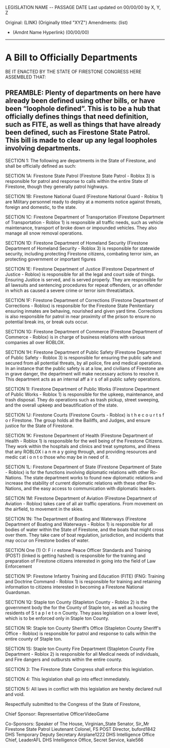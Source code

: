 LEGISLATION NAME -- PASSAGE DATE
Last updated on 00/00/00 by X, Y, Z

Original: (LINK) (Originally titled "XYZ")
Amendments: (list) 
- (Amdnt Name Hyperlink) (00/00/00)


---

# A Bill to Officially Departments

BE IT ENACTED BY THE STATE OF FIRESTONE CONGRESS HERE ASSEMBLED THAT:

## PREAMBLE: Plenty of departments on here have already been defined using other bills, or have been “loophole defined”. This is to be a hub that officially defines things that need definition, such as FITE, as well as things that have already been defined, such as Firestone State Patrol. This bill is made to clear up any legal loopholes involving departments.

SECTION 1: The following are departments in the State of Firestone, and shall be officially defined as such:

SECTION 1A: Firestone State Patrol (Firestone State Patrol - Roblox 3) is responsible for patrol and response to calls within the entire State of Firestone, though they generally patrol highways.

SECTION 1B: Firestone National Guard (Firestone National Guard - Roblox 1) are Military personnel ready to deploy at a moments notice against threats, foreign and domestic, to the state.

SECTION 1C: Firestone Department of Transportation (Firestone Department of Transportation - Roblox 1) is responsible all traffic needs, such as vehicle maintenance, transport of broke down or impounded vehicles. They also manage all snow removal operations.

SECTION 1D: Firestone Department of Homeland Security (Firestone Department of Homeland Security - Roblox 3) is responsible for statewide security, including protecting Firestone citizens, combating terror isim, an protecting government or important figures

SECTION 1E: Firestone Department of Justice (Firestone Department of Justice - Roblox) is responsible for all the legal and court side of things. Ensuring Justice is served, and is served properly. They are responsible for all lawsuits and sentencing procedures for repeat offenders, or an offender in which as caused a severe crime or terror isim threat/attack.

SECTION 1F: Firestone Department of Corrections (Firestone Department of Corrections - Roblox) is responsible for the Firestone State Penitentiary ensuring inmates are behaving, nourished and given yard time. Corrections is also responsible for patrol in near proximity of the prison to ensure no potential break ins, or break outs occur.

SECTION 1G: Firestone Department of Commerce (Firestone Department of Commerce - Roblox) is in charge of business relations with various companies all over ROBLOX.

SECTION 1H: Firestone Department of Public Safety (Firestone Department of Public Safety - Roblox 3) is responsible for ensuring the public safe and secured from all potential threats, by all police, fire and medical operations. In an instance that the public safety is at a low, and civilians of Firestone are in grave danger, the department will make necessary actions to resolve it. This department acts as an internal aff a ir s of all public safety operations.

SECTION 1I: Firestone Department of Public Works (Firestone Department of Public Works - Roblox 1) is responsible for the upkeep, maintenance, and trash disposal. They do operations such as trash pickup, street sweeping, and the overall upkeep and beautification of the state.

SECTION 1J: Firestone Courts (Firestone Courts - Roblox) is t h e c o u r t s f o r Firestone. The group holds all the Bailiffs, and Judges, and ensure justice for the State of Firestone.

SECTION 1K: Firestone Department of Health (Firestone Department of Health - Roblox 1) is responsible for the well being of the Firestone Citizens. They work within the hospitals and clinics and treat symptoms, and illness that any ROBLOX i a n m a y going through, and providing resources and medic cat i o n t o those who may be in need of it.

SECTION 1L: Firestone Department of State (Firestone Department of State - Roblox) is for the functions involving diplomatic relations with other Ro-Nations. The state department works to found new diplomatic relations and increase the stability of current diplomatic relations with these other Ro-Nations, and the easy access to communication with diplomatic leaders.

SECTION 1M: Firestone Department of Aviation (Firestone Department of Aviation - Roblox) takes care of all air traffic operations. From movement on the airfield, to movement in the skies.

SECTION 1N: The Department of Boating and Waterways (Firestone Department of Boating and Waterways - Roblox 1) is responsible for all bodies of water within the State of Firestone, and the boats that might cross over them. They take care of boat regulation, jurisdiction, and incidents that may occur on Firestone bodies of water.

SECTION One (1) O: F i r estone Peace Officer Standards and Training (POST) (linked is getting hashed) is responsible for the training and preparation of Firestone citizens interested in going into the field of Law Enforcement

SECTION 1P: Firestone Infantry Training and Education (FITE) (FNG: Training and Doctrine Command - Roblox 1) is responsible for training and retaining information to citizens interested in becoming a Firestone National Guardsman.

SECTION 1Q: Staple ton County (Stapleton County - Roblox 2) is the government body the for the County of Staple ton, as well as housing the residents of S t a p l e t o n County. They pass legislation on a lower level, which is to be enforced only in Staple ton County.

SECTION 1R: Staple ton County Sheriff’s Office (Stapleton County Sheriff's Office - Roblox) is responsible for patrol and response to calls within the entire county of Staple ton.

SECTION 1S: Staple ton County Fire Department (Stapleton County Fire Department - Roblox 2) is responsible for all Medical needs of individuals, and Fire dangers and outbursts within the entire county.

SECTION 3: The Firestone State Congress shall enforce this legislation.

SECTION 4: This legislation shall go into effect immediately.

SECTION 5: All laws in conflict with this legislation are hereby declared null and void.

Respectfully submitted to the Congress of the State of Firestone,

Chief Sponsor:
Representative OfficerVideoGame

Co-Sponsors:
Speaker of The House, Virginian_State
Senator, Sir_Mr
Firestone State Patrol Lieutenant Colonel, FS POST Director, buford1842
DHS Temporary Deputy Secretary Airplane1222
DHS Intelligence Office Chief, LeaderAFL
DHS Intelligence Office, Secret Service, kale566